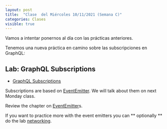 ```yaml
---
layout: post
title:  "Clase  del Miércoles 10/11/2021 (Semana C)"
categories: Clases
visible: true
---
```


Vamos a intentar ponernos al día con las prácticas anteriores.

Tenemos una nueva práctica en camino sobre las subscripciones en GraphQL:

## Lab: GraphQL Subscriptions

* [GraphQL Subscriptions]({{site.baseurl}}//practicas/graphql-subscriptions/)

Subscriptions are based on [EventEmitter]({{site.baseurl}}/pages/event-emitters).  We will talk about them on next Monday class. 

Review the chapter on 
[EventEmitter]({{site.baseurl}}/pages/event-emitters)s.
 
If you want to practice more with the event emitters you can ** optionally ** do the lab
[networking]({{site.baseurl}}/tema2-async/practicas/networking/). 




